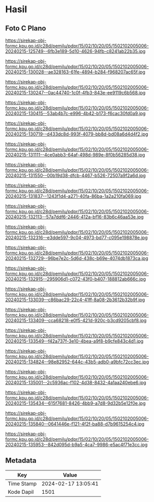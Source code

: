 # Hasil

## Foto C Plano

https://sirekap-obj-formc.kpu.go.id/c28d/pemilu/pdpr/15/02/10/20/05/1502102005006-20240215-125749--6fb3e189-5d10-4626-94fb-c8241ab22b35.jpg

https://sirekap-obj-formc.kpu.go.id/c28d/pemilu/pdpr/15/02/10/20/05/1502102005006-20240215-130028--ae328163-61fe-4894-b284-f968207ac65f.jpg

https://sirekap-obj-formc.kpu.go.id/c28d/pemilu/pdpr/15/02/10/20/05/1502102005006-20240215-130247--0ac44740-1c0f-4fb3-843e-ee9119c6b568.jpg

https://sirekap-obj-formc.kpu.go.id/c28d/pemilu/pdpr/15/02/10/20/05/1502102005006-20240215-130415--53ab4b7c-e996-4b42-b173-f6cac30fd0a9.jpg

https://sirekap-obj-formc.kpu.go.id/c28d/pemilu/pdpr/15/02/10/20/05/1502102005006-20240215-130719--d433dc8d-993f-4079-bb8d-bd08a6d4d4f2.jpg

https://sirekap-obj-formc.kpu.go.id/c28d/pemilu/pdpr/15/02/10/20/05/1502102005006-20240215-131111--4ce0abb3-64af-498d-989e-8f0b56285d38.jpg

https://sirekap-obj-formc.kpu.go.id/c28d/pemilu/pdpr/15/02/10/20/05/1502102005006-20240215-131550--00b19d38-dfcb-4467-b526-72507a9f2a6d.jpg

https://sirekap-obj-formc.kpu.go.id/c28d/pemilu/pdpr/15/02/10/20/05/1502102005006-20240215-131837--1243f1d4-a271-40fa-86ba-1a2a210fa069.jpg

https://sirekap-obj-formc.kpu.go.id/c28d/pemilu/pdpr/15/02/10/20/05/1502102005006-20240215-132113--57a7ddf6-2446-412a-bf16-83b6c46aa53e.jpg

https://sirekap-obj-formc.kpu.go.id/c28d/pemilu/pdpr/15/02/10/20/05/1502102005006-20240215-132316--e3dde597-9c04-4973-bd77-c095e198878e.jpg

https://sirekap-obj-formc.kpu.go.id/c28d/pemilu/pdpr/15/02/10/20/05/1502102005006-20240215-132729--96be7e2c-5d6d-438c-b69e-4074db1873ca.jpg

https://sirekap-obj-formc.kpu.go.id/c28d/pemilu/pdpr/15/02/10/20/05/1502102005006-20240215-132915--295906d1-c072-43f0-b407-188812ab666c.jpg

https://sirekap-obj-formc.kpu.go.id/c28d/pemilu/pdpr/15/02/10/20/05/1502102005006-20240215-133039--c86bac29-22c4-41ff-8a08-2b3612b32b9f.jpg

https://sirekap-obj-formc.kpu.go.id/c28d/pemilu/pdpr/15/02/10/20/05/1502102005006-20240215-133409--cca68218-e0f5-421d-920c-b3cd9205cbf8.jpg

https://sirekap-obj-formc.kpu.go.id/c28d/pemilu/pdpr/15/02/10/20/05/1502102005006-20240215-133549--f42a737f-3e10-4bea-a9f8-b9cfe843c4d1.jpg

https://sirekap-obj-formc.kpu.go.id/c28d/pemilu/pdpr/15/02/10/20/05/1502102005006-20240215-134824--98e82952-644c-43b5-adb0-a9bfc72cc3ec.jpg

https://sirekap-obj-formc.kpu.go.id/c28d/pemilu/pdpr/15/02/10/20/05/1502102005006-20240215-135001--2c5936ac-f102-4d38-8432-4a1aa240ebe6.jpg

https://sirekap-obj-formc.kpu.go.id/c28d/pemilu/pdpr/15/02/10/20/05/1502102005006-20240215-135434--615f7681-8426-4bb9-a7d8-9d32b5e12f0e.jpg

https://sirekap-obj-formc.kpu.go.id/c28d/pemilu/pdpr/15/02/10/20/05/1502102005006-20240215-135840--0641446e-f121-4f2f-ba88-d7b9615254c4.jpg

https://sirekap-obj-formc.kpu.go.id/c28d/pemilu/pdpr/15/02/10/20/05/1502102005006-20240215-135953--842d095d-b9a5-4ca7-9986-e5ac4f71e3cc.jpg


## Metadata

| Key        | Value               |
| ---------- | ------------------- |
| Time Stamp | 2024-02-17 13:05:41 |
| Kode Dapil | 1501                |



